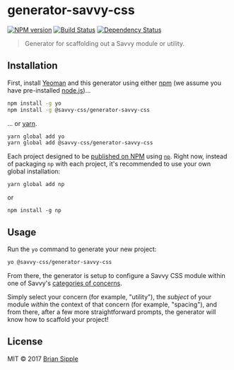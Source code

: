# generator-savvy-css 

[![NPM version][npm-image]][npm-url] 
[![Build Status][circle-image]][circle-url] 
[![Dependency Status][daviddm-image]][daviddm-url]

> Generator for scaffolding out a Savvy module or utility.

## Installation

First, install [Yeoman](http://yeoman.io) and this generator using either [npm](https://www.npmjs.com/) (we assume you have pre-installed [node.js](https://nodejs.org/))...

```bash
npm install -g yo
npm install -g @savvy-css/generator-savvy-css
```

... or [yarn](https://yarnpkg.com/en/).

```bash
yarn global add yo
yarn global add @savvy-css/generator-savvy-css
```

Each project designed to be [published on NPM](https://www.npmjs.com/org/savvy-css) using [`np`](https://github.com/sindresorhus/np).
Right now, instead of packaging `np` with each project, it's recommended to use your own
global installation: 

```shell
yarn global add np
```

or 

```shell
npm install -g np
```


## Usage 

Run the `yo` command to generate your new project:

```bash
yo @savvy-css/generator-savvy-css
```

From there, the generator is setup to configure a Savvy CSS module within 
one of Savvy's [categories of concerns](https://github.com/savvy-css/savvy/blob/master/doc/architecture/design-principles.md). 

Simply select your concern (for example, "utility"), the _subject_ of your module _within_ the context of that concern (for example, "spacing"), and from there, after a few more straightforward prompts, the generator will know how to scaffold your project!

## License

MIT © 2017 [Brian Sipple](https://github.com/BrianSipple)


[npm-image]: https://img.shields.io/npm/v/@savvy-css/generator-savvy-css.svg
[npm-url]: https://www.npmjs.com/package/@savvy-css/generator-savvy-css

[circle-image]: https://circleci.com/gh/savvy-css/generator-savvy-css/tree/master.svg?style=svg&circle-token={{CIRCLE_TOKEN}}
[circle-url]: https://circleci.com/gh/savvy-css/generator-savvy-css/tree/master
[daviddm-image]: https://david-dm.org/savvy-css/generator-savvy-css.svg?theme=shields.io
[daviddm-url]: https://david-dm.org/savvy-css/generator-savvy-css
